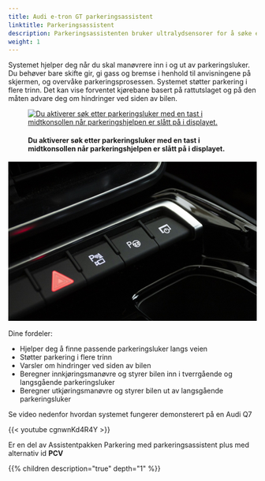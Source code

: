 ```yaml
---
title: Audi e-tron GT parkeringsassistent
linktitle: Parkeringsassistent
description: Parkeringsassistenten bruker ultralydsensorer for å søke etter egnede parkeringsluker langs veien. Den beregner ideelle innkjøringsmanøvre (forover og bakover) for tverrgående parkeringsluker og inn- og utkjøringsmanøvre for langsgående parkeringsluker.
weight: 1
---
```

<!-- markdownlint-disable MD033 -->
Systemet hjelper deg når du skal manøvrere inn i og ut av parkeringsluker. Du behøver bare skifte gir, gi gass og
bremse i henhold til anvisningene på skjermen, og overvåke parkeringsprosessen. Systemet støtter parkering i flere
trinn. Det kan vise forventet kjørebane basert på rattutslaget og på den måten advare deg om hindringer ved siden av
bilen.

<figure>
    <a href="https://media.electrichasgoneaudi.net/multimedia/models/e-tron-gt/technology/drivingassistance/parkassist/parkassist.jpg">
        <img src="https://media.electrichasgoneaudi.net/multimedia/models/e-tron-gt/technology/drivingassistance/parkassist/parkassists.jpg"
        alt="Du aktiverer søk etter parkeringsluker med en tast i midtkonsollen når parkeringshjelpen er slått på i displayet." title="Du aktiverer søk etter parkeringsluker med en tast i midtkonsollen når parkeringshjelpen er slått på i displayet.">
    </a>
    <figcaption><h4>Du aktiverer søk etter parkeringsluker med en tast i midtkonsollen når parkeringshjelpen er slått på i displayet.</h4></figcaption>
</figure>

![Parking assist](parkassist.jpg " Du aktiverer søk etter parkeringsluker med en tast i midtkonsollen når parkeringshjelpen er slått på i displayet.")

Dine fordeler:

- Hjelper deg å finne passende parkeringsluker langs veien
- Støtter parkering i flere trinn
- Varsler om hindringer ved siden av bilen
- Beregner innkjøringsmanøvre og styrer bilen inn i tverrgående og langsgående parkeringsluker
- Beregner utkjøringsmanøvre og styrer bilen ut av langsgående parkeringsluker

Se video nedenfor hvordan systemet fungerer demonsterert på en Audi Q7

{{< youtube cgnwnKd4R4Y >}}

Er en del av Assistentpakken Parkering med parkeringsassistent plus med alternativ id **PCV**

{{% children description="true" depth="1" %}}
